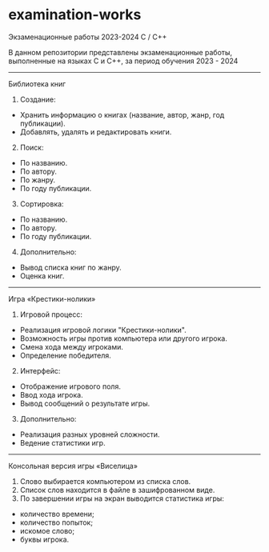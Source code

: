 # examination-works
Экзаменационные работы 2023-2024 С / C++

В данном репозитории представлены экзаменационные работы, выполненные на языках C и C++, за период обучения 2023 - 2024

----- ----- ----- ----- -----

Библиотека книг

1. Создание:
- Хранить информацию о книгах (название, автор, жанр, год публикации).
- Добавлять, удалять и редактировать книги.

2. Поиск:
- По названию.
- По автору.
- По жанру.
- По году публикации.

3. Сортировка:
- По названию.
- По автору.
- По году публикации.

4. Дополнительно:
- Вывод списка книг по жанру.
- Оценка книг.

----- ----- ----- ----- -----

Игра «Крестики-нолики»

1. Игровой процесс:
- Реализация игровой логики "Крестики-нолики".
- Возможность игры против компьютера или другого игрока.
- Смена хода между игроками.
- Определение победителя.

2. Интерфейс:
- Отображение игрового поля.
- Ввод хода игрока.
- Вывод сообщений о результате игры.

3. Дополнительно:
- Реализация разных уровней сложности.
- Ведение статистики игр.

----- ----- ----- ----- -----

Консольная версия игры «Виселица»

1. Слово выбирается компьютером из списка слов.
2. Список слов находится в файле в зашифрованном виде.
3. По завершении игры на экран выводится статистика игры:
- количество времени;
- количество попыток;
- искомое слово;
- буквы игрока.

